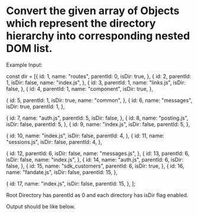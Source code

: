 # Convert the given array of Objects which represent the directory hierarchy into corresponding nested DOM list.

Example Input:

  const dir = [{
    id: 1,
    name: "routes",
    parentId: 0,
    isDir: true,
  },
  {
    id: 2,
    parentId: 1,
    isDir: false,
    name: "index.js",
  },
  {
    id: 3,
    parentId: 1,
    name: "links.js",
    isDir: false,
  },
  {
    id: 4,
    parentId: 1,
    name: "component",
    isDir: true,
  },
  
  {
    id: 5,
    parentId: 1,
    isDir: true,
    name: "common",
  },
  {
    id: 6,
    name: "messages",
    isDir: true,
    parentId: 1,
  },
  
  {
    id: 7,
    name: "auth.js",
    parentId: 5,
    isDir: false,
  },
  {
    id: 8,
    name: "posting.js",
    isDir: false,
    parentId: 5,
  },
  {
    id: 9,
    name: "index.js",
    isDir: false,
    parentId: 5,
  },
  
  {
    id: 10,
    name: "index.js",
    isDir: false,
    parentId: 4,
  },
  {
    id: 11,
    name: "sessions.js",
    isDir: false,
    parentId: 4,
  },
  
  {
    id: 12,
    parentId: 6,
    isDir: false,
    name: "messages.js",
  },
  {
    id: 13,
    parentId: 6,
    isDir: false,
    name: "index.js",
  },
  {
    id: 14,
    name: "auth.js",
    parentId: 6,
    isDir: false,
  },
  {
    id: 15,
    name: "sdk_customers",
    parentId: 6,
    isDir: true,
  },
  {
    id: 16,
    name: "fandate.js",
    isDir: false,
    parentId: 15,
  },
  
  {
    id: 17,
    name: "index.js",
    isDir: false,
    parentId: 15,
  },
];

Root Directory has parentId as 0 and each directory has isDir flag enabled. 

Output should be like below.

